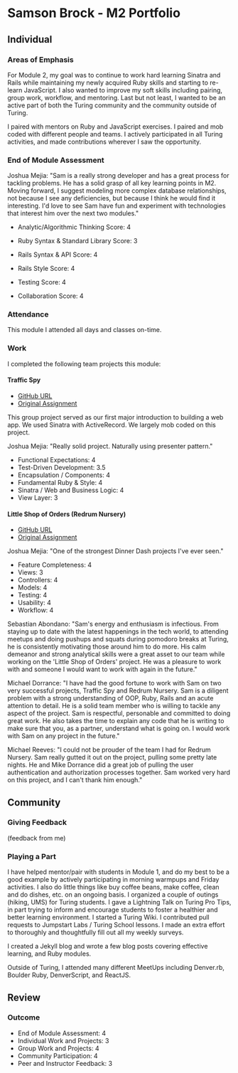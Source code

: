 # Samson Brock - M2 Portfolio

## Individual

### Areas of Emphasis

For Module 2, my goal was to continue to work hard learning Sinatra and Rails
while maintaining my newly acquired Ruby skills and starting to re-learn
JavaScript. I also wanted to improve my soft skills including pairing, group
work, workflow, and mentoring. Last but not least, I wanted to be an active
part of both the Turing community and the community outside of Turing.

I paired with mentors on Ruby and JavaScript exercises. I paired and mob coded
with different people and teams. I actively participated in all Turing
activities, and made contributions wherever I saw the opportunity.

### End of Module Assessment

Joshua Mejia:
"Sam is a really strong developer and has a great process for tackling problems.
He has a solid grasp of all key learning points in M2. Moving forward, I suggest
modeling more complex database relationships, not because I see any
deficiencies, but because I think he would find it interesting. I'd love to see
Sam have fun and experiment with technologies that interest him over the next
two modules."

* Analytic/Algorithmic Thinking
Score: 4

* Ruby Syntax & Standard Library
Score: 3

* Rails Syntax & API
Score: 4

* Rails Style
Score: 4

* Testing
Score: 4

* Collaboration
Score: 4

### Attendance

This module I attended all days and classes on-time.

### Work

I completed the following team projects this module:

#### Traffic Spy

* [GitHub URL](https://github.com/imwithsam/traffic-spy)
* [Original
  Assignment](https://github.com/turingschool-examples/traffic-spy-skeleton)

This group project served as our first major introduction to building a web app.
We used Sinatra with ActiveRecord. We largely mob coded on this project.

Joshua Mejia:
"Really solid project. Naturally using presenter pattern."

* Functional Expectations: 4
* Test-Driven Development: 3.5
* Encapsulation / Components: 4
* Fundamental Ruby & Style: 4
* Sinatra / Web and Business Logic: 4
* View Layer: 3

#### Little Shop of Orders (Redrum Nursery)

* [GitHub URL](https://github.com/michael-reeves/redrum_nursery)
* [Original
  Assignment](https://github.com/turingschool/curriculum/blob/master/source/projects/little_shop.markdown)

Joshua Mejia:
"One of the strongest Dinner Dash projects I've ever seen."

* Feature Completeness: 4
* Views: 3
* Controllers: 4
* Models: 4
* Testing: 4
* Usability: 4
* Workflow: 4

Sebastian Abondano:
"Sam's energy and enthusiasm is infectious. From staying up to date with the
latest happenings in the tech world, to attending meetups and doing pushups and
squats during pomodoro breaks at Turing, he is consistently motivating those
around him to do more. His calm demeanor and strong analytical skills were a
great asset to our team while working on the 'Little Shop of Orders' project. He
was a pleasure to work with and someone I would want to work with again in the
future."

Michael Dorrance:
"I have had the good fortune to work with Sam on two very successful projects,
Traffic Spy and Redrum Nursery. Sam is a diligent problem with a strong
understanding of OOP, Ruby, Rails and an acute attention to detail. He is a
solid team member who is willing to tackle any aspect of the project. Sam is
respectful, personable and committed to doing great work. He also takes the time
to explain any code that he is writing to make sure that you, as a partner,
understand what is going on. I would work with Sam on any project in the
future."

Michael Reeves:
"I could not be prouder of the team I had for Redrum Nursery. Sam really
gutted it out on the project, pulling some pretty late nights. He and Mike
Dorrance did a great job of pulling the user authentication and
authorization processes together. Sam worked very hard on this project, and I
can't thank him enough."

## Community

### Giving Feedback

(feedback from me)

### Playing a Part

I have helped mentor/pair with students in Module 1, and do my best to be a good
example by actively participating in morning warmpups and Friday activities. I
also do little things like buy coffee beans, make coffee, clean and do dishes, etc. on
an ongoing basis. I organized a couple of outings (hiking, UMS) for Turing
students. I gave a Lightning Talk on Turing Pro Tips, in part trying to inform
and encourage students to foster a healthier and better learning environment.
I started a Turing Wiki. I contributed pull requests to Jumpstart Labs / Turing School lessons. I made an
extra effort to thoroughly and thoughtfully fill out all my weekly surveys.

I created a Jekyll blog and wrote a few blog posts covering effective learning, and Ruby modules.

Outside of Turing, I attended many different MeetUps including Denver.rb,
Boulder Ruby, DenverScript, and ReactJS.

## Review



### Outcome

* End of Module Assessment: 4
* Individual Work and Projects: 3
* Group Work and Projects: 4
* Community Participation: 4
* Peer and Instructor Feedback: 3
